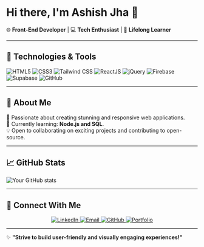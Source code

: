 # Hi there, I'm Ashish Jha 👋  
🌐 **Front-End Developer** | 💻 **Tech Enthusiast** | 🚀 **Lifelong Learner**

---

## 🔧 **Technologies & Tools**
![HTML5](https://img.shields.io/badge/HTML5-E34F26?style=flat-square&logo=html5&logoColor=white)
![CSS3](https://img.shields.io/badge/CSS3-1572B6?style=flat-square&logo=css3&logoColor=white)
![Tailwind CSS](https://img.shields.io/badge/TailwindCSS-38B2AC?style=flat-square&logo=tailwind-css&logoColor=white)
![ReactJS](https://img.shields.io/badge/ReactJS-61DAFB?style=flat-square&logo=react&logoColor=black)
![jQuery](https://img.shields.io/badge/jQuery-0769AD?style=flat-square&logo=jquery&logoColor=white)
![Firebase](https://img.shields.io/badge/Firebase-FFCA28?style=flat-square&logo=firebase&logoColor=black)
![Supabase](https://img.shields.io/badge/Supabase-3FCF8E?style=flat-square&logo=supabase&logoColor=white)
![GitHub](https://img.shields.io/badge/GitHub-181717?style=flat-square&logo=github&logoColor=white)

---

## 🌟 **About Me**
🎯 Passionate about creating stunning and responsive web applications.  
🌱 Currently learning: **Node.js and SQL**.  
💡 Open to collaborating on exciting projects and contributing to open-source.  

---

## 📈 **GitHub Stats**
![Your GitHub stats](https://github-readme-stats.vercel.app/api?username=ashishjha089&show_icons=true&theme=radical)

---

## 🤝 **Connect With Me**

<p align="center">
  <a href="https://www.linkedin.com/in/ashishkumar-jha-084bb1270/" target="_blank">
    <img src="https://img.shields.io/badge/LinkedIn-0A66C2?style=flat-square&logo=linkedin&logoColor=white" alt="LinkedIn">
  </a>
  <a href="mailto:ajha91591@gmail.com">
    <img src="https://img.shields.io/badge/Email-EA4335?style=flat-square&logo=gmail&logoColor=white" alt="Email">
  </a>
  <a href="https://github.com/ashishjha089" target="_blank">
    <img src="https://img.shields.io/badge/GitHub-181717?style=flat-square&logo=github&logoColor=white" alt="GitHub">
  </a>
  <a href="https://ashishjha089.github.io/portfolio" target="_blank">
    <img src="https://img.shields.io/badge/Portfolio-000?style=flat-square&logo=githubpages&logoColor=white" alt="Portfolio">
  </a>
</p>

---

✨ **"Strive to build user-friendly and visually engaging experiences!"**
